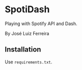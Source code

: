 # SpotiDash

Playing with Spotify API and Dash.

By José Luiz Ferreira

## Installation

Use `requirements.txt`.